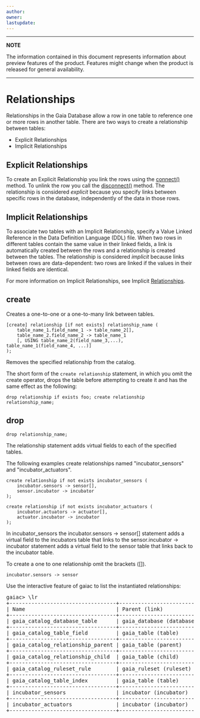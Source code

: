 ```yaml
---
author: 
owner: 
lastupdate: 
---
```


---

**NOTE**

The information contained in this document represents information about preview features of the product. Features might change when the product is released for general availability.

---

# Relationships

Relationships in the Gaia Database allow a row in one table to reference one or more rows in another table. There are two ways to create a relationship between tables:

* Explicit Relationships
* Implicit Relationships

## Explicit Relationships

To create an Explicit Relationship you link the rows using the [connect()](declarative-connect-disconnect.md)
 method. To unlink the row you call the [disconnect()](declarative-connect-disconnect.md) method. The relationship is considered *explicit* because you specify links between specific rows in the database, independently of the data in those rows.

## Implicit Relationships

To associate two tables with an Implicit Relationship, specify a Value Linked Reference in the Data Definition Language (DDL) file. When two rows in different tables contain the same value in their linked fields, a link is automatically created between the rows and a relationship is created between the tables. The relationship is considered *implicit* because links between rows are data-dependent: two rows are linked if the values in their linked fields are identical.

For more information on Implicit Relationships, see Implicit [Relationships](ddl-implicit-relationships.md).

## create

Creates a one-to-one or a one-to-many link between tables.

```
[create] relationship [if not exists] relationship_name (
    table_name_1.field_name_1 -> table_name_2[],
    table_name_2.field_name_2 -> table_name_1
    [, USING table_name_2(field_name_3,...), table_name_1(field_name_4, ...)]
);
```

Removes the specified relationship from the catalog.

The short form of the `create relationship` statement, in which you omit the create operator, drops the table before attempting to create it and has the same effect as the following:

`drop relationship if exists foo; create relationship relationship_name;`

## drop 

`drop relationship_name;`

The relationship statement adds virtual fields to each of the specified tables.

The following examples create relationships named "incubator_sensors" and "incubator_actuators".

```
create relationship if not exists incubator_sensors (
    incubator.sensors -> sensor[],
    sensor.incubator -> incubator
);
 
create relationship if not exists incubator_actuators (
    incubator.actuators -> actuator[],
    actuator.incubator -> incubator
);

```
In incubator_sensors the incubator.sensors -> sensor[] statement adds a virtual field to the incubators table that links to the sensor.incubator -> incubator  statement  adds a virtual field to the sensor table that links back to the incubator table.

To create a one to one relationship omit the brackets ([]). 

`incubator.sensors -> sensor`
 
Use the interactive feature of gaiac to list the instantiated relationships:

<pre>
gaiac> \lr
+----------------------------------+--------------------------+--------------------------------------------+----+
| Name                             | Parent (link)            | Child (link)                               | ID |
+----------------------------------+--------------------------+--------------------------------------------+----+
| gaia_catalog_database_table      | gaia_database (database) | gaia_table (gaia_tables)                   | 10 |
+----------------------------------+--------------------------+--------------------------------------------+----+
| gaia_catalog_table_field         | gaia_table (table)       | gaia_field (gaia_fields)                   | 19 |
+----------------------------------+--------------------------+--------------------------------------------+----+
| gaia_catalog_relationship_parent | gaia_table (parent)      | gaia_relationship (outgoing_relationships) | 32 |
+----------------------------------+--------------------------+--------------------------------------------+----+
| gaia_catalog_relationship_child  | gaia_table (child)       | gaia_relationship (incoming_relationships) | 33 |
+----------------------------------+--------------------------+--------------------------------------------+----+
| gaia_catalog_ruleset_rule        | gaia_ruleset (ruleset)   | gaia_rule (gaia_rules)                     | 42 |
+----------------------------------+--------------------------+--------------------------------------------+----+
| gaia_catalog_table_index         | gaia_table (table)       | gaia_index (gaia_indexes)                  | 48 |
+----------------------------------+--------------------------+--------------------------------------------+----+
| incubator_sensors                | incubator (incubator)    | sensor (sensors)                           | 72 |
+----------------------------------+--------------------------+--------------------------------------------+----+
| incubator_actuators              | incubator (incubator)    | actuator (actuators)                       | 73 |
+----------------------------------+--------------------------+--------------------------------------------+----+
</pre>